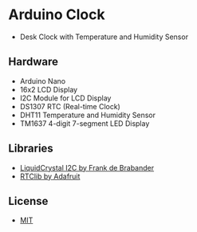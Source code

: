 # Arduino Clock
- Desk Clock with Temperature and Humidity Sensor

## Hardware
- Arduino Nano
- 16x2 LCD Display
- I2C Module for LCD Display
- DS1307 RTC (Real-time Clock)
- DHT11 Temperature and Humidity Sensor
- TM1637 4-digit 7-segment LED Display

## Libraries
- [LiquidCrystal I2C by Frank de Brabander](https://www.arduino.cc/reference/en/libraries/liquidcrystal-i2c/)
- [RTClib by Adafruit](https://github.com/adafruit/RTClib)

## License
- [MIT](https://choosealicense.com/licenses/mit/)